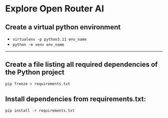 # Explore Open Router AI

## Create a virtual python environment
- `virtualenv -p python3.11 env_name`
- `python -m venv env_name`

---
## Create a file listing all required dependencies of the Python project
    pip freeze > requirements.txt

## Install dependencies from requirements.txt:
    pip install -r requirements.txt